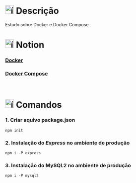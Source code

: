 # <img src="https://github.com/user-attachments/assets/caabfdf0-0f9e-44a3-8200-c6579fe87887" alt="ícone de descrição" width="28"> Descrição
Estudo sobre Docker e Docker Compose.

# <img src="https://github.com/user-attachments/assets/a102794a-b858-4dbb-88aa-406f80c89913" alt="ícone de página" width="28"> Notion
### [Docker](https://www.notion.so/Docker-197e92dbe52980bd9ee6f4b205b70d66)
### [Docker Compose](https://www.notion.so/Docker-Compose-197e92dbe5298063922de710f74f1669)

<br/>

# <img src="https://github.com/user-attachments/assets/facd4829-1faf-4480-ac7c-42672fcc86e1" alt="ícone do NodeJS" width="28"> Comandos 
### 1. Criar aquivo package.json
```
npm init
```

### 2. Instalação do _Express_ no ambiente de produção
```
npm i -P express
```

### 3. Instalação do MySQL2 no ambiente de produção
```
npm i -P mysql2
```
